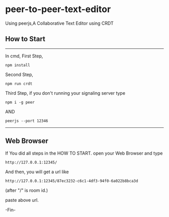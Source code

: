 # peer-to-peer-text-editor
Using peerjs,A Collaborative Text Editor using CRDT

## How to Start
-------------
In cmd,
First Step,
```
npm install
```
Second Step,
```
npm run crdt
```
Third Step,
if you don't running your signaling server
type
```
npm i -g peer
```
AND
```
peerjs --port 12346
```
-----------------


## Web Browser
If You did all steps in the HOW TO START. open your Web Browser and type
```
http://127.0.0.1:12345/
```
And then, you will get a url like
```
http://127.0.0.1:12345/87ec3232-c6c1-4df3-94f0-6a022b8bca3d
```
(after "/" is room id.)

paste above url.

-Fin-
